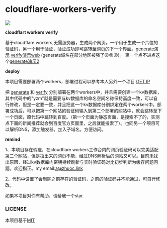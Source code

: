 # cloudflare-workers-verify
![](https://img.shields.io/github/license/Z4nzu/hackingtool)

**cloudflart workers verify**

基于cloudflare workers,无需服务器，生成两个网页，一个用于生成一个六位的验证码，另一个用于验证，验证成功即可跳转至网页的下一个界面。<a href="https://generate.zhuoc.top">generate演示</a> <a href="https://verify.zhuoc.link">verify演示web</a> (generate域名在部分地区被强了😡😡😡)。 第一个点不进点这个<a href="https://generate.zhuoc.link">generate演示2</a>

**deploy**

本项目需要部署两个workers，部署过程可以参考本人另外一个项目 <a href="https://github.com/zhuolhc/cloudflare-workers-GET-IP">GET IP</a>

把 <a href="https://github.com/zhuolhc/cloudflare-workers-verification-code-send-and-verify/blob/main/generate.js">generate</a> 和 <a href="https://github.com/zhuolhc/cloudflare-workers-verification-code-send-and-verify/blob/main/verify.js">verify</a> 分别部署在两个workers中，并且需要创建一个kv数据库，其中代码中的"yzm"就是需要与kv数据库的命名空间名称保持高度一致，可以自行修改，但是一定要一致，并且把这一个kv数据库分别绑定在两个workers中。部署成功后，可以把第一个网站的验证码输入到第二个部署的网站中，就会跳转至下一个页面，原代码中跳转到百度。（第一个页面为静态页面，是搜索不了的，实测点下面的新闻推荐就会到百度官方页面里，之后就能搜索了）。也同另一个项目可以解析DNS，添加触发器，加入子域名，方便访问。

**remind**

1、本项目存在瑕疵，在cloudflare workers工作台内的网页验证码可以完美适配第二个网站，但是拉出来的网页不能，经过DNS解析后的网站又可以。目前未找出原因，经过kv数据库内密钥持续刷新与实时验证码对比初步判断为缓存问题问题。欢迎指正。my email:a@zhuoc.link 

2、代码中设置了会删除之前存在的验证码，之前的验证码并不能通过，可自行修改。

如果本项目对你有帮助，请给我一个star.
 <h3>LICENSE</h3>
  本项目基于<a href="https://opensource.org/license/mit/">MIT</a>
